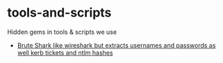 # tools-and-scripts
Hidden gems in tools &amp; scripts we use

* [Brute Shark like wireshark but extracts usernames and passwords as well kerb tickets and ntlm hashes](https://github.com/odedshimon/BruteShark)
